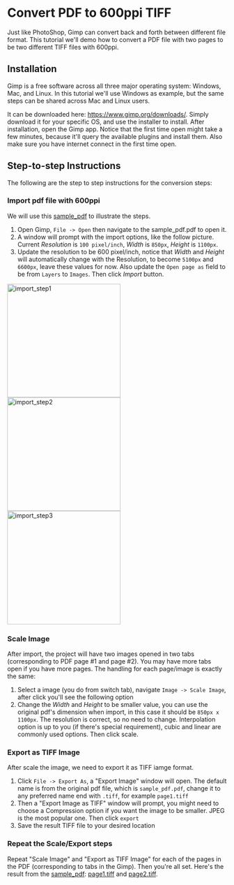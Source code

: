 # Convert PDF to 600ppi TIFF

Just like PhotoShop, Gimp can convert back and forth between different file format. This tutorial we'll demo how to convert a PDF file with two pages to be two different TIFF files with 600ppi.


## Installation

Gimp is a free software across all three major operating system: Windows, Mac, and Linux. In this tutorial we'll use Windows as example, but the same steps can be shared across Mac and Linux users. 

It can be downloaded here: https://www.gimp.org/downloads/. Simply download it for your specific OS, and use the installer to install. After installation, open the Gimp app. Notice that the first time open might take a few minutes, because it'll query the available plugins and install them. Also make sure you have internet connect in the first time open.

## Step-to-step Instructions

The following are the step to step instructions for the conversion steps:

### Import pdf file with 600ppi
We will use this [sample_pdf](../assets/sample_pdf.pdf) to illustrate the steps.
1. Open Gimp, `File -> Open` then navigate to the sample_pdf.pdf to open it.
2. A window will prompt with the import options, like the follow picture. Current *Resolution* is `100 pixel/inch`, *Width* is `850px`, *Height* is `1100px`.
3. Update the resolution to be 600 pixel/inch, notice that *Width* and *Height* will automatically change with the Resolution, to become `5100px` and `6600px`, leave these values for now. Also update the `Open page as` field to be from `Layers` to `Images`. Then click *Import* button.

<p float="left">
<img src="/assets/convert_pdf_to_600ppi_tiff/import_step1.jpg" alt="import_step1" width="260" />
<img src="/assets/convert_pdf_to_600ppi_tiff/import_step2.jpg" alt="import_step2" width="260" />
<img src="/assets/convert_pdf_to_600ppi_tiff/import_step3.jpg" alt="import_step3" width="260" />
</p>
<div style="clear: both;"></div>

### Scale Image
After import, the project will have two images opened in two tabs (corresponding to PDF page #1 and page #2). You may have more tabs open if you have more pages. The handling for each page/image is exactly the same:
1. Select a image (you do from switch tab), navigate `Image -> Scale Image`, after click you'll see the following option
2. Change the *Width* and *Height* to be smaller value, you can use the original pdf's dimension when import, in this case it should be `850px x 1100px`. The resolution is correct, so no need to change. Interpolation option is up to you (if there's special requirement), cubic and linear are commonly used options. Then click scale.

### Export as TIFF Image
After scale the image, we need to export it as TIFF iamge format.
1. Click `File -> Export As`, a "Export Image" window will open. The default name is from the original pdf file, which is `sample_pdf.pdf`, change it to any preferred name end with `.tiff`, for example `page1.tiff`
2. Then a "Export Image as TIFF" window will prompt, you might need to choose a Compression option if you want the image to be smaller. JPEG is the most popular one. Then click `export`
3. Save the result TIFF file to your desired location

### Repeat the Scale/Export steps
Repeat "Scale Image" and "Export as TIFF Image" for each of the pages in the PDF (corresponding to tabs in the Gimp). Then you're all set.
Here's the result from the [sample_pdf](../assets/sample_pdf.pdf): [page1.tiff](../assets/convert_pdf_to_600ppi_tiff/page1.tiff) and [page2.tiff](../assets/convert_pdf_to_600ppi_tiff/page1.tiff).